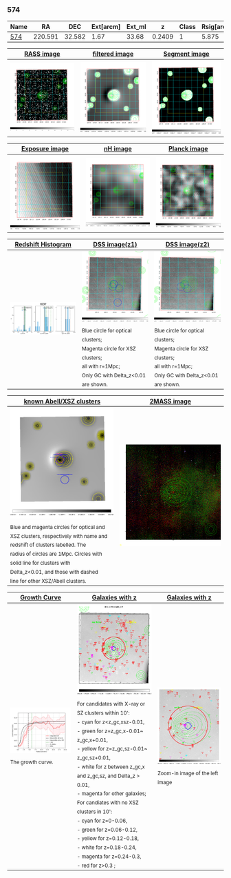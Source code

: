 <div STYLE="page-break-after: always;"></div>

### 574

|Name          |RA          |DEC      | Ext[arcm] | Ext_ml | z    | Class| Rsig[arcmin] | CRsig[c/s] | CR500[c/s] | R500[Mpc] |L500[erg/s]|F500[erg/s/cm^2]| M500[Msun]|Tx[keV]|beta|GC(XSZ,Delta_z<0.01)| GC(OPT,Delta_z<0.01)|GC|alias|
|--------------|------------|------------|---|---|-----------|--------|------|------|----|----|----|----|----|----|----|----|----|----|---|
|[574](script/574.md)     | 220.591       | 32.582       | 1.67    | 33.68   | 0.2409 | 1   | 5.875 |0.079 |0.076 |1.005 |2.757e+44 |1.578e-12 |3.684e+14 |5.178 |3.000 |-, |redMaPPer, |-, |t037|

|[RASS image](../image/574/574_img.pdf)|[filtered image](../image/574/574_fil.pdf)|[Segment image](../image/574/574_seg.pdf)|
|-------------------|--------------------|-------------------|
| <img src="../image/574/574_img.png" width="300">  | <img src="../image/574/574_fil.png" width="300">   | <img src="../image/574/574_seg.png" width="300">  |

|[Exposure image](../image/574/574_mex.pdf)| [nH image](../image/574/574_nh.pdf)| [Planck image](../image/574/574_p.pdf)|
|-------------------|--------------------|-------------------|
|<img src="../image/574/574_mex.png" width="300">   | <img src="../image/574/574_nh.png" width="300">    | <img src="../image/574/574_p.png" width="300"> |

|[Redshift Histogram](../image/574/574_zg.pdf) | [DSS image(z1)](../image/574/574_dss_z1.pdf)      |  [DSS image(z2)](../image/574/574_dss_z2.pdf)    |
|-------------------|--------------------|-------------------|
|<img src="../image/574/574_zg.png" width="300"> |<img src="../image/574/574_dss_z1.png" width="300"> <sub><br>Blue circle for optical clusters; <br>Magenta circle for XSZ clusters; <br>all with r=1Mpc; <br>Only GC with Delta_z<0.01 are shown. </sub>| <img src="../image/574/574_dss_z2.png" width="300"><sub><br>Blue circle for optical clusters; <br>Magenta circle for XSZ clusters; <br>all with r=1Mpc; <br>Only GC with Delta_z<0.01 are shown. </sub> |

|[known Abell/XSZ clusters](../image/574/574_m.pdf) | [2MASS image](../image/574/574_2mass.pdf)      |
|-------------------|-------------------|
|<img src=../image/574/574_m.png width="300"> <sub><br>Blue and magenta circles for optical and <br>XSZ clusters, respectively with name and <br>redshift of clusters labelled. The <br>radius of circles are 1Mpc. Circles with <br>solid line for clusters with <br>Delta_z<0.01, and those with dashed <br>line for other XSZ/Abell clusters.        </sub>|<img src="../image/574/574_2mass.png" width="300">  |

|[Growth Curve](../image/574/574_gca_all.png) |[Galaxies with z](../image/574/574_opt_ned.pdf) |[Galaxies with z](../image/574/574_opt_ned_zoom.pdf) |
|-------------------|-------------------|-------------------|
| <img src="../image/574/574_gca_all.png" width="300"> <sub><br>The growth curve.</sub>| <img src=../image/574/574_opt_ned.png width="300"> <br><sub> For candidates with X-ray or SZ clusters within 10': <br> - cyan for z<z_gc,xsz-0.01, <br> - green for z=z_gc,x-0.01~ z_gc,x+0.01, <br> - yellow for z=z_gc,sz-0.01~ z_gc,sz+0.01, <br> - white for z between z_gc,x and z_gc,sz, and Delta_z > 0.01, <br> - magenta for other galaxies; <br>For candiates with no XSZ clusters in 10': <br> - cyan for z=0-0.06, <br> - green for z=0.06-0.12, <br> - yellow for z=0.12-0.18, <br> - white for z=0.18-0.24, <br> - magenta for z=0.24-0.3, <br> - red for z>0.3 ;  </sub>|<img src=../image/574/574_opt_ned_zoom.png width="300">  <br><sub> Zoom-in image of the left image</sub>|





